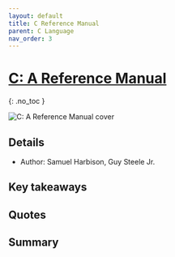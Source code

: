 ```yaml
---
layout: default
title: C Reference Manual
parent: C Language
nav_order: 3
---
```


# [C: A Reference Manual](https://www.amazon.com/Reference-Manual-Samuel-P-Harbison/dp/013089592X)
{: .no_toc }

![C: A Reference Manual cover](https://1.bp.blogspot.com/-D5NppQxm_Wk/TtzHIjFLQyI/AAAAAAAAAc8/yivc80oEx4A/s1600/4412315029.jpg "C: A Reference Manual cover")

## Details
- Author: Samuel Harbison, Guy Steele Jr.

## Key takeaways

## Quotes

## Summary
